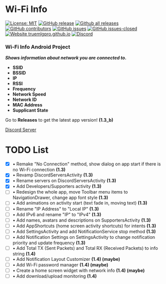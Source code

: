 # Wi-Fi Info
[![License: MIT](https://img.shields.io/badge/License-MIT-yellow.svg)](https://opensource.org/licenses/MIT) 
[![GitHub release](https://img.shields.io/github/release/TrueMLGPro/Wi-Fi_Info.svg)](https://GitHub.com/TrueMLGPro/Wi-Fi_Info/releases/)
[![Github all releases](https://img.shields.io/github/downloads/TrueMLGPro/Wi-Fi_Info/total.svg)](https://api.github.com/TrueMLGPro/Wi-Fi_Info/releases/all/)
[![GitHub contributors](https://img.shields.io/github/contributors/TrueMLGPro/Wi-Fi_Info.svg)](https://GitHub.com/TrueMLGPro/Wi-Fi_Info/graphs/contributors/)
[![GitHub issues](https://img.shields.io/github/issues/TrueMLGPro/Wi-Fi_Info.svg)](https://github.com/TrueMLGPro/Wi-Fi_Info/issues/)
[![GitHub issues-closed](https://img.shields.io/github/issues-closed/TrueMLGPro/Wi-Fi_Info.svg)](https://GitHub.com/TrueMLGPro/Wi-Fi_Info/issues?q=is%3Aissue+is%3Aclosed)
[![Website truemlgpro.github.io](https://img.shields.io/website-up-down-green-red/https/truemlgpro.github.io/Wi-Fi_Info.svg)](https://truemlgpro.github.io/Wi-Fi_Info/)
[![Discord](https://img.shields.io/discord/601107291915419658.svg)](https://discord.gg/qXE2DFr)
### Wi-Fi Info Android Project

***Shows information about network you are connected to.***

* __SSID__
* __BSSID__
* __IP__
* __RSSI__
* __Frequency__
* __Network Speed__
* __Network ID__
* __MAC Address__
* __Supplicant State__

Go to **Releases** to get the latest app version! **(1.3_b)**

[Discord Server](https://discord.gg/qXE2DFr)

# TODO List

- [x] • Remake "No Connection" method, show dialog on app start if there is no Wi-Fi connection **(1.3)**
- [x] • Revamp DiscordServersActivity **(1.3)**
- [x] • Rename servers on DiscordServersActivity **(1.3)**
- [x] • Add Developers/Supporters activity **(1.3)**
- [ ] • Redesign the whole app, move Toolbar menu items to NavigationDrawer, change app font style **(1.3)**
- [ ] • Add animations on activity start (text fade in, moving text) **(1.3)**
- [ ] • Rename "IP Address" to "Local IP" **(1.3)**
- [ ] • Add IPv6 and rename "IP" to "IPv4" **(1.3)**
- [ ] • Add names, avatars and descriptions on SupportersActivity **(1.3)**
- [ ] • Add AppShortcuts (home screen activity shortcuts) for intents **(1.3)**
- [ ] • Add SettingsActivity and add NotificationService stop method **(1.3)**
- [ ] • Add Notification Settings on SettingsActivity to change notification priority and update frequency **(1.3)**
- [ ] • Add Total TX (Sent Packets) and Total RX (Received Packets) to info string **(1.4)**
- [ ] • Add Notification Layout Customizer **(1.4) (maybe)**
- [ ] • Add Wi-Fi password manager **(1.4) (maybe)**
- [ ] • Create a home screen widget with network info **(1.4) (maybe)**
- [ ] • Add download/upload monitoring **(1.4)**

